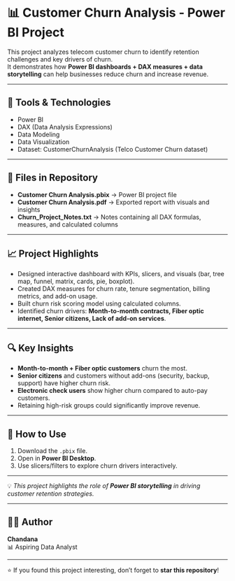 # 📊 Customer Churn Analysis - Power BI Project  

This project analyzes telecom customer churn to identify retention challenges and key drivers of churn.  
It demonstrates how **Power BI dashboards + DAX measures + data storytelling** can help businesses reduce churn and increase revenue.  

---

## 🔧 Tools & Technologies
- Power BI  
- DAX (Data Analysis Expressions)  
- Data Modeling  
- Data Visualization  
- Dataset: CustomerChurnAnalysis (Telco Customer Churn dataset)  

---

## 📂 Files in Repository
- **Customer Churn Analysis.pbix** → Power BI project file  
- **Customer Churn Analysis.pdf** → Exported report with visuals and insights  
- **Churn_Project_Notes.txt** → Notes containing all DAX formulas, measures, and calculated columns  

---

## 📈 Project Highlights
- Designed interactive dashboard with KPIs, slicers, and visuals (bar, tree map, funnel, matrix, cards, pie, boxplot).  
- Created DAX measures for churn rate, tenure segmentation, billing metrics, and add-on usage.  
- Built churn risk scoring model using calculated columns.  
- Identified churn drivers: **Month-to-month contracts, Fiber optic internet, Senior citizens, Lack of add-on services**.  

---

## 🔍 Key Insights
- **Month-to-month + Fiber optic customers** churn the most.  
- **Senior citizens** and customers without add-ons (security, backup, support) have higher churn risk.  
- **Electronic check users** show higher churn compared to auto-pay customers.  
- Retaining high-risk groups could significantly improve revenue.  

---

## 🚀 How to Use
1. Download the `.pbix` file.  
2. Open in **Power BI Desktop**.  
3. Use slicers/filters to explore churn drivers interactively.  

---

💡 *This project highlights the role of **Power BI storytelling** in driving customer retention strategies.*

---

## 👩‍💻 Author
**Chandana**  
📊 Aspiring Data Analyst  

---

⭐ If you found this project interesting, don’t forget to **star this repository**!
